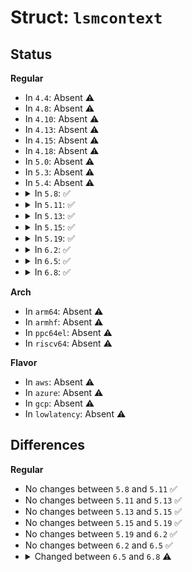 # Struct: <code>lsmcontext</code>

## Status
<b>Regular</b>
<ul>
<li>
In <code>4.4</code>: Absent ⚠️
</li>
<li>
In <code>4.8</code>: Absent ⚠️
</li>
<li>
In <code>4.10</code>: Absent ⚠️
</li>
<li>
In <code>4.13</code>: Absent ⚠️
</li>
<li>
In <code>4.15</code>: Absent ⚠️
</li>
<li>
In <code>4.18</code>: Absent ⚠️
</li>
<li>
In <code>5.0</code>: Absent ⚠️
</li>
<li>
In <code>5.3</code>: Absent ⚠️
</li>
<li>
In <code>5.4</code>: Absent ⚠️
</li>
<li>
<details>
<summary>In <code>5.8</code>: ✅</summary>

```c
struct lsmcontext {
    char *context;
    u32 len;
    int slot;
};
```
</details>
</li>
<li>
<details>
<summary>In <code>5.11</code>: ✅</summary>

```c
struct lsmcontext {
    char *context;
    u32 len;
    int slot;
};
```
</details>
</li>
<li>
<details>
<summary>In <code>5.13</code>: ✅</summary>

```c
struct lsmcontext {
    char *context;
    u32 len;
    int slot;
};
```
</details>
</li>
<li>
<details>
<summary>In <code>5.15</code>: ✅</summary>

```c
struct lsmcontext {
    char *context;
    u32 len;
    int slot;
};
```
</details>
</li>
<li>
<details>
<summary>In <code>5.19</code>: ✅</summary>

```c
struct lsmcontext {
    char *context;
    u32 len;
    int slot;
};
```
</details>
</li>
<li>
<details>
<summary>In <code>6.2</code>: ✅</summary>

```c
struct lsmcontext {
    char *context;
    u32 len;
    int slot;
};
```
</details>
</li>
<li>
<details>
<summary>In <code>6.5</code>: ✅</summary>

```c
struct lsmcontext {
    char *context;
    u32 len;
    int slot;
};
```
</details>
</li>
<li>
<details>
<summary>In <code>6.8</code>: ✅</summary>

```c
struct lsmcontext {
    char *context;
    u32 len;
    int id;
};
```
</details>
</li>
</ul>
<b>Arch</b>
<ul>
<li>
In <code>arm64</code>: Absent ⚠️
</li>
<li>
In <code>armhf</code>: Absent ⚠️
</li>
<li>
In <code>ppc64el</code>: Absent ⚠️
</li>
<li>
In <code>riscv64</code>: Absent ⚠️
</li>
</ul>
<b>Flavor</b>
<ul>
<li>
In <code>aws</code>: Absent ⚠️
</li>
<li>
In <code>azure</code>: Absent ⚠️
</li>
<li>
In <code>gcp</code>: Absent ⚠️
</li>
<li>
In <code>lowlatency</code>: Absent ⚠️
</li>
</ul>

## Differences
<b>Regular</b>
<ul>
<li>
No changes between <code>5.8</code> and <code>5.11</code> ✅
</li>
<li>
No changes between <code>5.11</code> and <code>5.13</code> ✅
</li>
<li>
No changes between <code>5.13</code> and <code>5.15</code> ✅
</li>
<li>
No changes between <code>5.15</code> and <code>5.19</code> ✅
</li>
<li>
No changes between <code>5.19</code> and <code>6.2</code> ✅
</li>
<li>
No changes between <code>6.2</code> and <code>6.5</code> ✅
</li>
<li>
<details>
<summary>Changed between <code>6.5</code> and <code>6.8</code> ⚠️</summary>
<ul>
<li>
<b>Field added. </b>
<code>int id</code>
</li>
<li>
<b>Field removed. </b>
<code>int slot</code>
</li>
</ul>
</details>
</li>
</ul>
